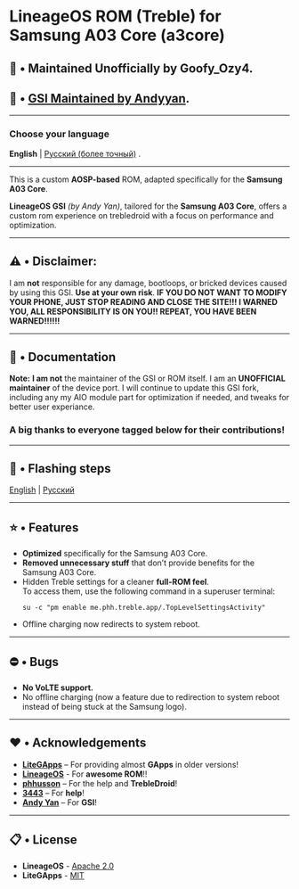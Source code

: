 # **LineageOS ROM (Treble) for Samsung A03 Core (a3core)**

## 📱 • Maintained Unofficially by Goofy_Ozy4.
## 📱 • [GSI Maintained by Andyyan](https://sourceforge.net/projects/andyyan-gsi/files/).

---
### Choose your language
**English** | [Русский (более точный)](https://github.com/GoofyOzy4/lineage-a3core-gsi/blob/main/README-RU.md) .

---
This is a custom **AOSP-based** ROM, adapted specifically for the **Samsung A03 Core**.

**LineageOS GSI** *(by Andy Yan)*, tailored for the **Samsung A03 Core**, offers a custom rom experience on trebledroid with a focus on performance and optimization.

---

## **⚠️ • Disclaimer:**
I am **not** responsible for any damage, bootloops, or bricked devices caused by using this GSI. **Use at your own risk**. **IF YOU DO NOT WANT TO MODIFY YOUR PHONE, JUST STOP READING AND CLOSE THE SITE!!! I WARNED YOU, ALL RESPONSIBILITY IS ON YOU!! REPEAT, YOU HAVE BEEN WARNED!!!!!!**

---

## **📃 • Documentation**

**Note:** **I am not** the maintainer of the GSI or ROM itself. I am an **UNOFFICIAL maintainer** of the device port. I will continue to update this GSI fork, including any my AIO module part for optimization if needed, and tweaks for better user experiance.

### A big thanks to everyone tagged below for their contributions!

---
## 💾 • Flashing steps
[English](https://github.com/GoofyOzy4/lineage-a3core-gsi/blob/main/FLASHING-TUTORIAL-EN.md) | [Русский](https://github.com/GoofyOzy4/lineage-a3core-gsi/blob/main/FLASHING-TUTORIAL-RU.md)

---
## **⭐ • Features**

- **Optimized** specifically for the Samsung A03 Core.
- **Removed unnecessary stuff** that don’t provide benefits for the Samsung A03 Core.
- Hidden Treble settings for a cleaner **full-ROM feel**.  
  To access them, use the following command in a superuser terminal:
    ```
    su -c "pm enable me.phh.treble.app/.TopLevelSettingsActivity"
    ```
- Offline charging now redirects to system reboot.

---

## **⛔ • Bugs**

- **No VoLTE support.**
- No offline charging (now a feature due to redirection to system reboot instead of being stuck at the Samsung logo).

---

## **♥️ • Acknowledgements**

- **[LiteGApps](https://litegapps.github.io/)** – For providing almost **GApps** in older versions!
- **[LineageOS](https://lineageos.org/)** - For **awesome ROM**!!
- **[phhusson](https://github.com/phhusson)** – For the help and **TrebleDroid**!
- **[3443](https://github.com/FlowerGEN)** – For **help**!
- **[Andy Yan]([https://github.com/FlowerGEN](https://sourceforge.net/projects/andyyan-gsi/files/lineage-20-td/))** – For **GSI**!

---

## **📋 • License**

- **LineageOS** - [Apache 2.0](https://github.com/LineageOS/android_vendor_lineage?tab=License-1-ov-file#readme)
- **LiteGApps** - [MIT](https://github.com/litegapps/litegapps?tab=MIT-1-ov-file#MIT-1-ov-file)
